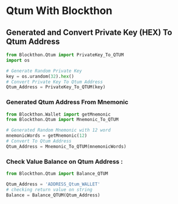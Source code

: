 # Qtum With Blockthon

## Generated and Convert Private Key (HEX) To Qtum Address
```python
from Blockthon.Qtum import PrivateKey_To_QTUM
import os

# Generate Random Private Key
key = os.urandom(32).hex()
# Convert Private Key To Qtum Address
Qtum_Address = PrivateKey_To_QTUM(key)
```
### Generated Qtum Address From Mnemonic
```python
from Blockthon.Wallet import getMnemonic
from Blockthon.Qtum import Mnemonic_To_QTUM

# Generated Random Mnemonic with 12 word
mnemonicWords = getMnemonic(12)
# Convert To Qtum Address
Qtum_Address = Mnemonic_To_QTUM(mnemonicWords)
```

### Check Value Balance on Qtum Address :
```python
from Blockthon.Qtum import Balance_QTUM

Qtum_Address = 'ADDRESS_Qtum_WALLET'
# checking return value on string
Balance = Balance_QTUM(Qtum_Address)
```